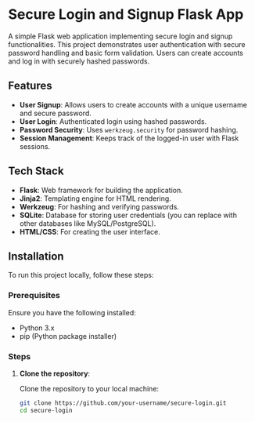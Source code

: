 # Secure Login and Signup Flask App

A simple Flask web application implementing secure login and signup functionalities. This project demonstrates user authentication with secure password handling and basic form validation. Users can create accounts and log in with securely hashed passwords.

## Features

- **User Signup**: Allows users to create accounts with a unique username and secure password.
- **User Login**: Authenticated login using hashed passwords.
- **Password Security**: Uses `werkzeug.security` for password hashing.
- **Session Management**: Keeps track of the logged-in user with Flask sessions.

## Tech Stack

- **Flask**: Web framework for building the application.
- **Jinja2**: Templating engine for HTML rendering.
- **Werkzeug**: For hashing and verifying passwords.
- **SQLite**: Database for storing user credentials (you can replace with other databases like MySQL/PostgreSQL).
- **HTML/CSS**: For creating the user interface.

## Installation

To run this project locally, follow these steps:

### Prerequisites

Ensure you have the following installed:
- Python 3.x
- pip (Python package installer)

### Steps

1. **Clone the repository**:

   Clone the repository to your local machine:
   ```bash
   git clone https://github.com/your-username/secure-login.git
   cd secure-login

